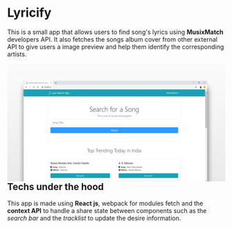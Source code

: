 # Lyricify
This is a small app that allows users to find song's lyrics using **MusixMatch** developers API. It also fetches the songs album cover from other external API to give users a image preview and help them identify the corresponding artists. 

<img src="/Screens/Screenshot.jpg"
     alt="React Lyricify"
     style="float: left; margin-right: 10px;" />
     
## Techs under the hood 
This app is made using <strong>React js</strong>, webpack for modules fetch and the <strong>context API</strong> to handle a share state between components such as the *search bar* and the *tracklist* to update the desire information.
